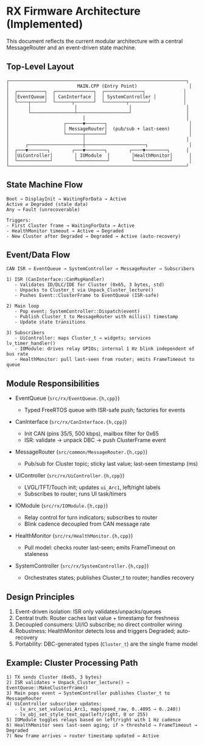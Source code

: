 # RX Firmware Architecture (Implemented)

This document reflects the current modular architecture with a central MessageRouter and an event-driven state machine.

## Top-Level Layout

```
┌─────────────────────────────────────────────────────────────────┐
│                         MAIN.CPP (Entry Point)                   │
│  ┌──────────┐  ┌──────────────┐  ┌──────────────┐              │
│  │EventQueue│  │ CanInterface │  │ SystemController │          │
│  └────┬─────┘  └──────┬───────┘  └────────┬───────┘            │
│       │                │                   │                    │
│       └────────────────┴───────────────────┘                    │
│                           │                                     │
│                    ┌──────▼───────┐                              │
│                    │ MessageRouter│  (pub/sub + last-seen)       │
│                    └──────┬───────┘                              │
│                           │                                     │
│      ┌────────────────────┼──────────────────────┐               │
│  ┌───▼───────┐        ┌───▼───────┐        ┌────▼────────┐      │
│  │UiController│        │ IOModule  │        │HealthMonitor│      │
│  └────────────┘        └───────────┘        └─────────────┘      │
└─────────────────────────────────────────────────────────────────┘
```

## State Machine Flow

```
Boot → DisplayInit → WaitingForData → Active
Active ⇄ Degraded (stale data)
Any → Fault (unrecoverable)

Triggers:
- First Cluster frame → WaitingForData → Active
- HealthMonitor timeout → Active → Degraded
- New Cluster after Degraded → Degraded → Active (auto-recovery)
```

## Event/Data Flow

```
CAN ISR → EventQueue → SystemController → MessageRouter → Subscribers

1) ISR (CanInterface::CanMsgHandler)
   - Validates ID/DLC/IDE for Cluster (0x65, 3 bytes, std)
   - Unpacks to Cluster_t via Unpack_Cluster_lecture()
   - Pushes Event::ClusterFrame to EventQueue (ISR-safe)

2) Main loop
   - Pop event; SystemController::Dispatch(event)
   - Publish Cluster_t to MessageRouter with millis() timestamp
   - Update state transitions

3) Subscribers
   - UiController: maps Cluster_t → widgets; services lv_timer_handler()
   - IOModule: drives relay GPIOs; internal 1 Hz blink independent of bus rate
   - HealthMonitor: pull last-seen from router; emits FrameTimeout to queue
```

## Module Responsibilities

- EventQueue (`src/rx/EventQueue.{h,cpp}`)
  - Typed FreeRTOS queue with ISR-safe push; factories for events

- CanInterface (`src/rx/CanInterface.{h,cpp}`)
  - Init CAN (pins 35/5, 500 kbps), mailbox filter for 0x65
  - ISR: validate → unpack DBC → push ClusterFrame event

- MessageRouter (`src/common/MessageRouter.{h,cpp}`)
  - Pub/sub for Cluster topic; sticky last value; last-seen timestamp (ms)

- UiController (`src/rx/UiController.{h,cpp}`)
  - LVGL/TFT/Touch init; updates `ui_Arc1`, left/right labels
  - Subscribes to router; runs UI task/timers

- IOModule (`src/rx/IOModule.{h,cpp}`)
  - Relay control for turn indicators; subscribes to router
  - Blink cadence decoupled from CAN message rate

- HealthMonitor (`src/rx/HealthMonitor.{h,cpp}`)
  - Pull model: checks router last-seen; emits FrameTimeout on staleness

- SystemController (`src/rx/SystemController.{h,cpp}`)
  - Orchestrates states; publishes Cluster_t to router; handles recovery

## Design Principles

1. Event-driven isolation: ISR only validates/unpacks/queues
2. Central truth: Router caches last value + timestamp for freshness
3. Decoupled consumers: UI/IO subscribe; no direct controller wiring
4. Robustness: HealthMonitor detects loss and triggers Degraded; auto-recovery
5. Portability: DBC-generated types (`Cluster_t`) are the single frame model

## Example: Cluster Processing Path

```
1) TX sends Cluster (0x65, 3 bytes)
2) ISR validates + Unpack_Cluster_lecture() → EventQueue::MakeClusterFrame()
3) Main pops event → SystemController publishes Cluster_t to MessageRouter
4) UiController subscriber updates:
   - lv_arc_set_value(ui_Arc1, map(speed_raw, 0..4095 → 0..240))
   - lv_obj_set_style_text_opa(left/right, 0 or 255)
5) IOModule toggles relays based on left/right with 1 Hz cadence
6) HealthMonitor sees last-seen aging; if > threshold → FrameTimeout → Degraded
7) New frame arrives → router timestamp updated → Active
```


